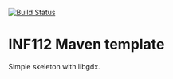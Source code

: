 [![Build Status](https://travis-ci.com/inf112-v20/DVD-Project-Blue.svg?branch=master)](https://travis-ci.com/inf112-v20/DVD-Project-Blue)
# INF112 Maven template 
Simple skeleton with libgdx. 
